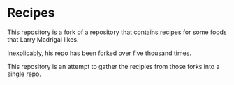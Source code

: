 # Recipes

This repository is a fork of a repository that contains recipes for some foods that Larry Madrigal likes.

Inexplicably, his repo has been forked over five thousand times.

This repository is an attempt to gather the recipies from those forks into a single repo.
